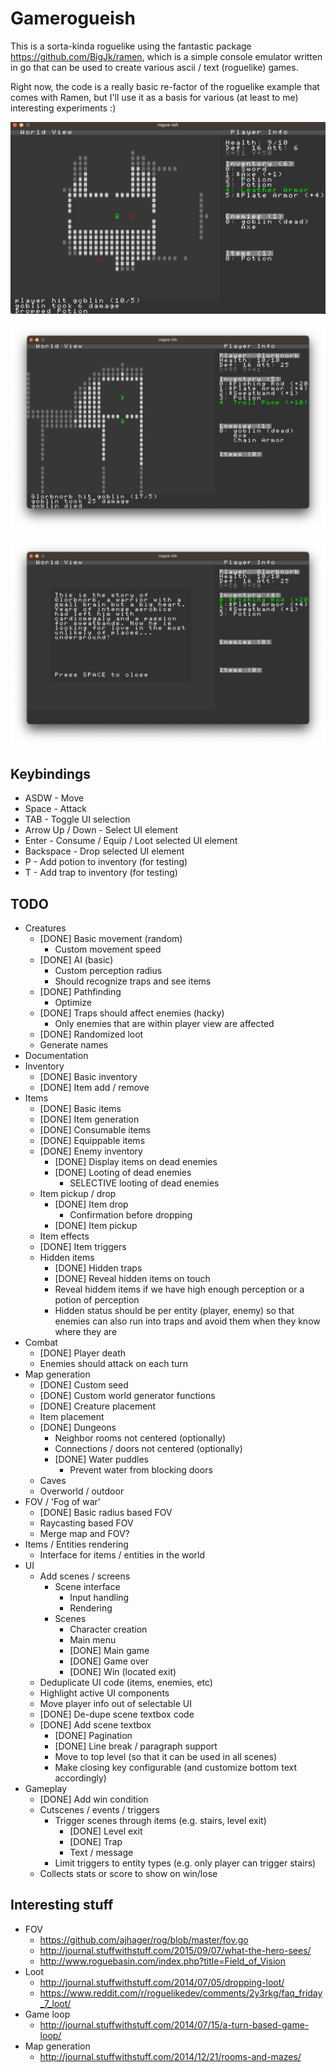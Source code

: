 # Gamerogueish

This is a sorta-kinda roguelike using the fantastic package https://github.com/BigJk/ramen, which is a simple console emulator written in go that can be used to create various ascii / text (roguelike) games.

Right now, the code is a really basic re-factor of the roguelike example that comes with Ramen, but I'll use it as a basis for various (at least to me) interesting experiments :)


![alt text](https://raw.githubusercontent.com/Flokey82/go_gens/master/gamerogueish/images/rgb.png "rogue-ish")

![alt text](https://raw.githubusercontent.com/Flokey82/go_gens/master/gamerogueish/images/rgb2.png "next to the exit")

![alt text](https://raw.githubusercontent.com/Flokey82/go_gens/master/gamerogueish/images/rgb3.png "story panel")

## Keybindings

* ASDW - Move
* Space - Attack
* TAB - Toggle UI selection
* Arrow Up / Down - Select UI element
* Enter - Consume / Equip / Loot selected UI element
* Backspace - Drop selected UI element
* P - Add potion to inventory (for testing)
* T - Add trap to inventory (for testing)

## TODO

* Creatures
  * [DONE] Basic movement (random)
    * Custom movement speed
  * [DONE] AI (basic)
    * Custom perception radius
    * Should recognize traps and see items
  * [DONE] Pathfinding
    * Optimize
  * [DONE] Traps should affect enemies (hacky)
    * Only enemies that are within player view are affected
  * [DONE] Randomized loot
  * Generate names
* Documentation
* Inventory
  * [DONE] Basic inventory
  * [DONE] Item add / remove
* Items
  * [DONE] Basic items
  * [DONE] Item generation
  * [DONE] Consumable items
  * [DONE] Equippable items
  * [DONE] Enemy inventory
    * [DONE] Display items on dead enemies
    * [DONE] Looting of dead enemies
      * SELECTIVE looting of dead enemies
  * Item pickup / drop
    * [DONE] Item drop
      * Confirmation before dropping
    * [DONE] Item pickup
  * Item effects
  * [DONE] Item triggers
  * Hidden items
    * [DONE] Hidden traps
    * [DONE] Reveal hidden items on touch
    * Reveal hiddem items if we have high enough perception or a potion of perception
    * Hidden status should be per entity (player, enemy) so that enemies can also run into traps and avoid them when they know where they are
* Combat
  * [DONE] Player death
  * Enemies should attack on each turn
* Map generation
  * [DONE] Custom seed
  * [DONE] Custom world generator functions
  * [DONE] Creature placement
  * Item placement
  * [DONE] Dungeons
    * Neighbor rooms not centered (optionally)
    * Connections / doors not centered (optionally)
    * [DONE] Water puddles
      * Prevent water from blocking doors
  * Caves
  * Overworld / outdoor
* FOV / 'Fog of war'
  * [DONE] Basic radius based FOV
  * Raycasting based FOV
  * Merge map and FOV?
* Items / Entities rendering
  * Interface for items / entities in the world
* UI
  * Add scenes / screens
    * Scene interface
      * Input handling
      * Rendering
    * Scenes
      * Character creation
      * Main menu
      * [DONE] Main game
      * [DONE] Game over
      * [DONE] Win (located exit)
  * Deduplicate UI code (items, enemies, etc)
  * Highlight active UI components
  * Move player info out of selectable UI
  * [DONE] De-dupe scene textbox code
  * [DONE] Add scene textbox
    * [DONE] Pagination
    * [DONE] Line break / paragraph support
    * Move to top level (so that it can be used in all scenes)
    * Make closing key configurable (and customize bottom text accordingly)
* Gameplay
  * [DONE] Add win condition
  * Cutscenes / events / triggers
    * Trigger scenes through items (e.g. stairs, level exit)
      * [DONE] Level exit
      * [DONE] Trap
      * Text / message
    * Limit triggers to entity types (e.g. only player can trigger stairs)
  * Collects stats or score to show on win/lose

## Interesting stuff

* FOV
  * https://github.com/ajhager/rog/blob/master/fov.go
  * http://journal.stuffwithstuff.com/2015/09/07/what-the-hero-sees/
  * http://www.roguebasin.com/index.php?title=Field_of_Vision
* Loot
  * http://journal.stuffwithstuff.com/2014/07/05/dropping-loot/
  * https://www.reddit.com/r/roguelikedev/comments/2y3rkg/faq_friday_7_loot/
* Game loop
  * http://journal.stuffwithstuff.com/2014/07/15/a-turn-based-game-loop/
* Map generation
  * http://journal.stuffwithstuff.com/2014/12/21/rooms-and-mazes/
